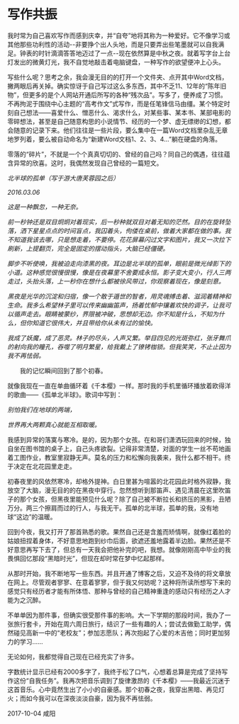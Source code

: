 # 写作共振

我时常为自己喜欢写作而感到庆幸，并“自夸”地将其称为一种爱好。它不像学习或其他那些功利性的活动--非要挣个出人头地，而是只要弄出些笔墨就可以自我满足。钟表的时针滴滴答答地迈过了一点--现在依然算是中秋之夜。就着写字台上台灯发出的微黄灯光，我不自觉地敲击着电脑键盘，一种写作的欲望便冲上心头。

写些什么呢？思考之余，我会漫无目的的打开一个文件夹、点开其中Word文档，撇两眼后再关掉。确实惊讶于自己写过这么多东西，其中不乏11、12年的“陈年旧物”，但更多的是个人网站开通后所写的各种“残次品”。写多了，便养成了习惯。不再拘泥于围绕中心主题的“高考作文”式写作，而是任笔锋信马由缰。某个特定时刻自己想法——喜爱什么、憎恶什么、渴求什么，对某些事、某本书、某部电影的零碎想法，甚至是自己随意构思的小说情节、经历的一个梦、虚无缥缈的幻想，都会随意的记录下来。他们往往是一些片段，要么集中在一篇Word文档里杂乱无章地罗列着，要么被自动命名为“新建Word文档1、2、3、4…”躺在硬盘的角落。

零落的“碎片”，不就是一个个真真切切的、曾经的自己吗？同自己的偶遇，往往蕴含异常的欣喜。这时，我偶然发现自己曾经的一篇短文。

<i> 北半球的孤单（写于游大唐芙蓉园之后）

2016.03.06

这是一种飘忽，一种无奈。

前一秒钟还是双目炯炯对着现实，后一秒种就双目对着无知的茫然。目的在旋转坠落，洒下星星点点的时间盲点，我囚着头，佝偻在桌前，做着大家都在做的事。我不知道我该去哪，只是想走着，不要停。花花屏幕闪过文字和图片，我又一次拉下刷新，上提翻页，完全是固定的摆动指头，大脑已经僵硬。

脚步不听使唤，我被迫走向漆黑的夜。耳边是北半球的孤单，眼前是微光绰影下的小道。这种感觉很慢很慢，像是在夜幕里不舍要成永恒。影子变大变小，行人三两走过，头抬头落，上一秒你在想什么都被徐风带过，你观察着现在，像是刻意。

黑夜是光华的沉淀和归宿，像一个敢于遁世的智者，用灵魂搏击着、滋润着精神和生命。我多么希望林子里可以传来幽幽笛声，扬着忧郁中镶着欢快的调子，让我可以循声走去。眼睛被蒙纱，界限被冲破，思想却无边。你不知是什么，不知为什么，但你知道它很伟大，并且带给你从未有过的愉快。

我成了妖魔，成了恶灵。林子的尽头，人声又繁。举目四见的光斑弥红，张牙舞爪的射向我的瞳孔，吞噬了明月繁星，给我戴上了镣铐枷锁。但我笑笑，不止止因为我不再怯弱。

</i> 　　我的记忆瞬间回到了那个初春。

就像我现在一直在单曲循环着《千本樱》一样。那时我的手机里循环播放着欧得洋的歌曲——《孤单北半球》。歌词中写到：

<i> 别怕我们在地球的两端，

世界再大两颗真心就能互相取暖。

</i> 我感到异常的落寞与寒冷。是的，因为那个女孩。在和哥们潇洒玩回来的时候，独自坐在图书馆的桌子上，自己头疼欲裂。记得非常清楚，对面的学生一丝不苟地画着工图作业，教室里寂静无声。莫名的压力和松懈向我袭来，我什么都不相干。终于决定在北花园里走走。

初春夜里的风依然寒冷，却格外提神。白日里甚为喧嚣的北花园此时格外寂静，我放空了大脑，漫无目的的在黑夜中穿行。忽然想听到那笛声、遇见清晨在这里吹笛子的那个女孩，但黑夜里能预见什么呢？除了自己被不断拉长和挤压的黑影，丑陋万分。两三个擦肩而过的行人，与我无干。孤单的北半球，孤单的我，没有地球“这边”的温暖。

回到今夜，我又打开了那首熟悉的歌。果然自己还是含羞而矫情啊，就像红着脸的姑娘扭捏着身体，不好意思地跑到纱巾后面，欲遮还羞地露着半边脸。果然还是不好意思再写下去了，但总有一天我会把他补完的吧，我想。就像刚刚高中毕业的我畏惧回忆那段“黑暗时光”，但现在却时常在梦中忆起那样。

从那时开始，我不断地写一些东西。并且开通了博客之后，又迫不及待的将文章放在网上。尽管观者寥寥、在意着寥寥，但于我又何妨呢？这种将所读所想写下来的感觉只有经历者才能有所体悟、那种与曾经的自己精神重逢的感动只有经历之人才能为之沉醉。

不单单因为那件事，但确实很受那件事的影响。大一下学期的那段时间，我办了一张旅行套卡，开始在周六周日旅行，结识了一些有趣的人；尝试去做勤工助学，偶然碰见高新一中的“老校友”；参加志愿队；再次抱起了心爱的木吉他；同时更加努力的学习……

无论如何，我都觉得自己现在已经充实了许多。

字数统计显示已经有2000多字了，我终于松了口气，心想着总算是完成了坚持写作这份“自我任务”。我再次把音乐调到了旋律激昂的《千本樱》——我最近沉迷于这首音乐。心中竟然生出了小小的自豪感。那个初春之夜，我穿出黑暗、再见灯火；而如今我可以在深夜淡淡自豪，因为我不再怯弱。

2017-10-04 咸阳
